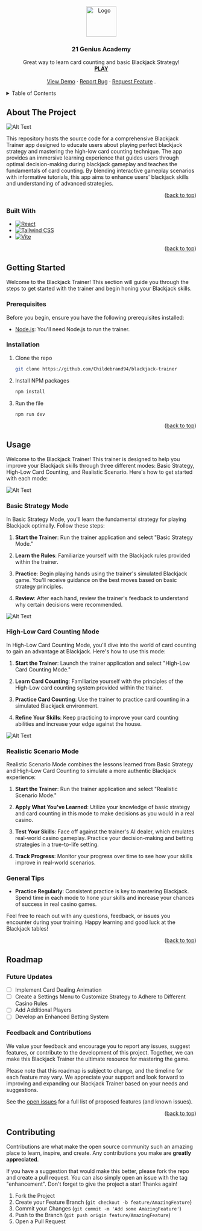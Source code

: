 <a name="readme-top"></a>

<!-- PROJECT LOGO -->
<br />
<div align="center">
  <a href="https://github.com/Childebrand94/blackjack-trainer">
    <img src="/public/assets/blackjack.png" alt="Logo" width="80" height="80">
  </a>

  <h3 align="center">21 Genius Academy</h3>

  <p align="center">
    Great way to learn card counting and basic Blackjack Strategy!
    <br />
    <a href="https://childebrand94.github.io/blackjack-trainer/"><strong>PLAY</strong></a>
    <br />
    <br />
    <a href="https://github.com/Childebrand94/blackjack-trainer">View Demo</a>
    ·
    <a href="https://github.com/Childebrand94/blackjack-trainer/issues">Report Bug</a>
    ·
    <a href="https://github.com/Childebrand94/blackjack-trainer/issues">Request Feature</a>
    .
   
  </p>
</div>

<!-- TABLE OF CONTENTS -->
<details>
  <summary>Table of Contents</summary>
  <ol>
    <li>
      <a href="#about-the-project">About The Project</a>
      <ul>
        <li><a href="#built-with">Built With</a></li>
      </ul>
    </li>
    <li>
      <a href="#getting-started">Getting Started</a>
      <ul>
        <li><a href="#prerequisites">Prerequisites</a></li>
        <li><a href="#installation">Installation</a></li>
      </ul>
    </li>
    <li><a href="#usage">Usage</a></li>
    <li><a href="#roadmap">Roadmap</a></li>
    <li><a href="#contributing">Contributing</a></li>
    <li><a href="#license">License</a></li>
    <li><a href="#contact">Contact</a></li>
    <li><a href="#acknowledgments">Acknowledgments</a></li>
  </ol>
</details>

<!-- ABOUT THE PROJECT -->

## About The Project

![Alt Text](public/assets/ReadMeVideos/BasicStrategy.gif)

This repository hosts the source code for a comprehensive Blackjack Trainer app designed to educate users about playing perfect blackjack strategy and mastering the high-low card counting technique. The app provides an immersive learning experience that guides users through optimal decision-making during blackjack gameplay and teaches the fundamentals of card counting. By blending interactive gameplay scenarios with informative tutorials, this app aims to enhance users' blackjack skills and understanding of advanced strategies.

<p align="right">(<a href="#readme-top">back to top</a>)</p>

### Built With

- [![React][React.js]][React-url]
- [![Tailwind CSS][TailwindCSS]][TailwindCSS-url]
- [![Vite][Vite]][Vite-url]

<p align="right">(<a href="#readme-top">back to top</a>)</p>

<!-- GETTING STARTED -->

## Getting Started

Welcome to the Blackjack Trainer! This section will guide you through the steps to get started with the trainer and begin honing your Blackjack skills.

### Prerequisites

Before you begin, ensure you have the following prerequisites installed:

- [Node.js](https://nodejs.org/en/download/): You'll need Node.js to run the trainer.

### Installation

1. Clone the repo
   ```sh
   git clone https://github.com/Childebrand94/blackjack-trainer
   ```
2. Install NPM packages
   ```sh
   npm install
   ```
3. Run the file
   ```sh
   npm run dev
   ```

<p align="right">(<a href="#readme-top">back to top</a>)</p>

## Usage

Welcome to the Blackjack Trainer! This trainer is designed to help you improve your Blackjack skills through three different modes: Basic Strategy, High-Low Card Counting, and Realistic Scenario. Here's how to get started with each mode:

![Alt Text](public/assets/ReadMeVideos/BasicStrategy.gif)

### Basic Strategy Mode

In Basic Strategy Mode, you'll learn the fundamental strategy for playing Blackjack optimally. Follow these steps:

1. **Start the Trainer**: Run the trainer application and select "Basic Strategy Mode."

2. **Learn the Rules**: Familiarize yourself with the Blackjack rules provided within the trainer.

3. **Practice**: Begin playing hands using the trainer's simulated Blackjack game. You'll receive guidance on the best moves based on basic strategy principles.

4. **Review**: After each hand, review the trainer's feedback to understand why certain decisions were recommended.

![Alt Text](public/assets/ReadMeVideos/Hi-Low-Counting.gif)

### High-Low Card Counting Mode

In High-Low Card Counting Mode, you'll dive into the world of card counting to gain an advantage at Blackjack. Here's how to use this mode:

1. **Start the Trainer**: Launch the trainer application and select "High-Low Card Counting Mode."

2. **Learn Card Counting**: Familiarize yourself with the principles of the High-Low card counting system provided within the trainer.

3. **Practice Card Counting**: Use the trainer to practice card counting in a simulated Blackjack environment.

4. **Refine Your Skills**: Keep practicing to improve your card counting abilities and increase your edge against the house.

![Alt Text](public/assets/ReadMeVideos/RealisticScenario.gif)

### Realistic Scenario Mode

Realistic Scenario Mode combines the lessons learned from Basic Strategy and High-Low Card Counting to simulate a more authentic Blackjack experience:

1. **Start the Trainer**: Run the trainer application and select "Realistic Scenario Mode."

2. **Apply What You've Learned**: Utilize your knowledge of basic strategy and card counting in this mode to make decisions as you would in a real casino.

3. **Test Your Skills**: Face off against the trainer's AI dealer, which emulates real-world casino gameplay. Practice your decision-making and betting strategies in a true-to-life setting.

4. **Track Progress**: Monitor your progress over time to see how your skills improve in real-world scenarios.

### General Tips

- **Practice Regularly**: Consistent practice is key to mastering Blackjack. Spend time in each mode to hone your skills and increase your chances of success in real casino games.

Feel free to reach out with any questions, feedback, or issues you encounter during your training. Happy learning and good luck at the Blackjack tables!

<p align="right">(<a href="#readme-top">back to top</a>)</p>

<!-- ROADMAP -->

## Roadmap

### Future Updates

- [ ] Implement Card Dealing Animation
- [ ] Create a Settings Menu to Customize Strategy to Adhere to Different Casino Rules
- [ ] Add Additional Players
- [ ] Develop an Enhanced Betting System

### Feedback and Contributions

We value your feedback and encourage you to report any issues, suggest features, or contribute to the development of this project. Together, we can make this Blackjack Trainer the ultimate resource for mastering the game.

Please note that this roadmap is subject to change, and the timeline for each feature may vary. We appreciate your support and look forward to improving and expanding our Blackjack Trainer based on your needs and suggestions.

See the [open issues](https://github.com/Childebrand94/blackjack-trainer/issues) for a full list of proposed features (and known issues).

<p align="right">(<a href="#readme-top">back to top</a>)</p>

<!-- CONTRIBUTING -->

## Contributing

Contributions are what make the open source community such an amazing place to learn, inspire, and create. Any contributions you make are **greatly appreciated**.

If you have a suggestion that would make this better, please fork the repo and create a pull request. You can also simply open an issue with the tag "enhancement".
Don't forget to give the project a star! Thanks again!

1. Fork the Project
2. Create your Feature Branch (`git checkout -b feature/AmazingFeature`)
3. Commit your Changes (`git commit -m 'Add some AmazingFeature'`)
4. Push to the Branch (`git push origin feature/AmazingFeature`)
5. Open a Pull Request

<!-- MARKDOWN LINKS & IMAGES -->

[React.js]: https://img.shields.io/badge/React-20232A?style=for-the-badge&logo=react&logoColor=61DAFB
[React-url]: https://reactjs.org/
[TailwindCSS]: https://img.shields.io/badge/tailwindcss-%2338B2AC.svg?style=for-the-badge&logo=tailwind-css&logoColor=white
[TailwindCSS-url]: https://v2.tailwindcss.com/docs
[Vite]: https://img.shields.io/badge/vite-%23646CFF.svg?style=for-the-badge&logo=vite&logoColor=white
[Vite-url]: https://vitejs.dev/
